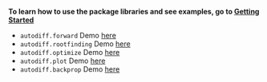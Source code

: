 **To learn how to use the package libraries and see examples, go to [Getting Started](https://cs207-finalproject.readthedocs.io/en/latest/Getting%20Started.html)**


- `autodiff.forward` Demo [here](https://cs207-finalproject.readthedocs.io/en/latest/Libraries%20Demo.html#autodiff.forward)
- `autodiff.rootfinding` Demo [here](https://cs207-finalproject.readthedocs.io/en/latest/Libraries%20Demo.html#autodiff.rootfinding)
- `autodiff.optimize` Demo [here](https://cs207-finalproject.readthedocs.io/en/latest/Libraries%20Demo.html#autodiff.optimize)
- `autodiff.plot` Demo [here](https://cs207-finalproject.readthedocs.io/en/latest/Libraries%20Demo.html#autodiff.plot)
- `autodiff.backprop` Demo [here](https://cs207-finalproject.readthedocs.io/en/latest/Libraries%20Demo.html#autodiff.backprop)